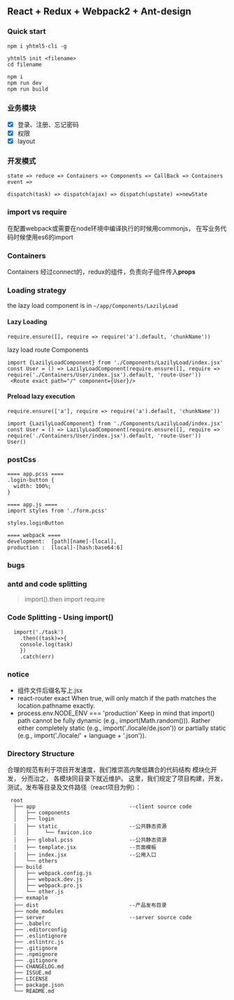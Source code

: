 ## React + Redux + Webpack2 + Ant-design


### Quick start

```
npm i yhtml5-cli -g

yhtml5 init <filename> 
cd filename

npm i 
npm run dev
npm run build
```

### 业务模块

- [x] 登录、注册、忘记密码
- [x] 权限
- [x] layout

### 开发模式

```
state => reduce => Containers => Components => CallBack => Containers event => 

dispatch(task) => dispatch(ajax) => dispatch(upstate) =>newState  
```

### import vs require

在配置webpack或需要在node环境中编译执行的时候用commonjs，
在写业务代码时候使用es6的import

### Containers
  Containers 经过connect的，redux的组件，负责向子组件传入**props**
  

### Loading strategy

the lazy load component is in `~/app/Components/LazilyLoad`

#### Lazy Loading

`require.ensure([], require => require('a').default, 'chunkName'))`

lazy load route Components 
```
import {LazilyLoadComponent} from './Components/LazilyLoad/index.jsx'
const User = () => LazilyLoadComponent(require.ensure([], require => require('./Containers/User/index.jsx').default, 'route-User'))
 <Route exact path="/" component={User}/>
```

#### Preload lazy execution

`require.ensure(['a'], require => require('a').default, 'chunkName'))`

```
import {LazilyLoadComponent} from './Components/LazilyLoad/index.jsx'
const User = () => LazilyLoadComponent(require.ensure([], require => require('./Containers/User/index.jsx').default, 'route-User'))
User()
```

### postCss

```
==== app.pcss ====
.login-button {
  width: 100%;
}

==== app.js ====
import styles from './form.pcss'

styles.loginButton

==== webpack ====
development:  [path][name]-[local],
production :  [local]-[hash:base64:6]
```

### bugs

### antd and code splitting
> import().then  import  require 

### Code Splitting - Using import()
```
  import('./task')
    .then((task)=>{
    console.log(task)
    })
    .catch(err)
```
### notice 

* 组件文件后缀名写上.jsx  
* react-router exact
  When true, will only match if the path matches the location.pathname exactly.
* process.env.NODE_ENV === 'production'
 Keep in mind that import() path cannot be fully dynamic (e.g., import(Math.random())). 
 Rather either completely static (e.g., import('./locale/de.json')) 
 or partially static (e.g., import('./locale/' + language + '.json')). 

### Directory Structure

合理的规范有利于项目开发速度，我们推崇高内聚低耦合的代码结构
模块化开发， 分而治之， 各模块同目录下就近维护。
这里，我们规定了项目构建，开发，测试，发布等目录及文件路径（react项目为例）：

```
 root
  ├── app                              --client source code
  │   ├── components
  │   ├── login
  │   ├── static                       --公共静态资源
  │   │     └── favicon.ico
  │   ├── global.pcss                  --公共静态资源
  │   ├── template.jsx                 --页面模板
  │   ├── index.jsx                    --公用入口
  │   └── others
  ├── build
  │   ├── webpack.config.js
  │   ├── webpack.dev.js
  │   ├── webpack.pro.js
  │   └── other.js
  ├── exmaple
  ├── dist                             --产品发布目录
  ├── node_modules
  ├── server                           --server source code
  ├── .babelrc
  ├── .editorconfig
  ├── .eslintignore
  ├── .eslintrc.js
  ├── .gitignore
  ├── .npmignore
  ├── .gitignore
  ├── CHANGELOG.md
  ├── ISSUE.md
  ├── LICENSE
  ├── package.json
  └── README.md
```
